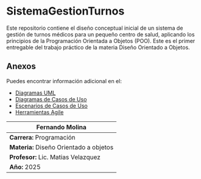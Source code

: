 # SistemaGestionTurnos

Este repositorio contiene el diseño conceptual inicial de un sistema de gestión de turnos médicos para un pequeño centro de salud, aplicando los principios de la Programación Orientada a Objetos (POO). Este es el primer entregable del trabajo práctico de la materia Diseño Orientado a Objetos.

## Anexos

Puedes encontrar información adicional en el:
* [Diagramas UML](/Actividad-n°2/diagramas/diagramasUML.md)
* [Diagramas de Casos de Uso](/Actividad-n°2/diagramas/diagramas_de_casos_de_uso.md)
* [Escenarios de Casos de Uso](/Actividad-n°2/docs/escenarios_de_casos_de_uso.md)
* [Herramientas Agile](/Actividad-n°2/docs/herramientas_agile.md)

<!-- Simulación de centrado -->
   | **Fernando Molina**                     |
   |---------------------------------------- |
   | **Carrera:** Programación               |
   | **Materia:** Diseño Orientado a objetos |
   | **Profesor:** Lic. Matias Velazquez     |
   | **Año:** 2025                           |
